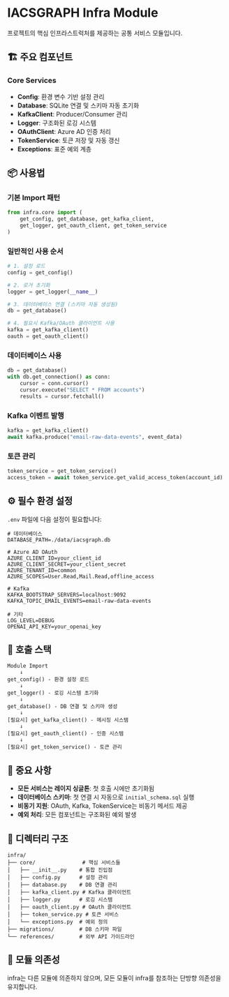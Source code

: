 # IACSGRAPH Infra Module

프로젝트의 핵심 인프라스트럭처를 제공하는 공통 서비스 모듈입니다.

## 🏗️ 주요 컴포넌트

### Core Services
- **Config**: 환경 변수 기반 설정 관리
- **Database**: SQLite 연결 및 스키마 자동 초기화  
- **KafkaClient**: Producer/Consumer 관리
- **Logger**: 구조화된 로깅 시스템
- **OAuthClient**: Azure AD 인증 처리
- **TokenService**: 토큰 저장 및 자동 갱신
- **Exceptions**: 표준 예외 계층

## 📦 사용법

### 기본 Import 패턴
```python
from infra.core import (
    get_config, get_database, get_kafka_client, 
    get_logger, get_oauth_client, get_token_service
)
```

### 일반적인 사용 순서
```python
# 1. 설정 로드
config = get_config()

# 2. 로거 초기화  
logger = get_logger(__name__)

# 3. 데이터베이스 연결 (스키마 자동 생성됨)
db = get_database()

# 4. 필요시 Kafka/OAuth 클라이언트 사용
kafka = get_kafka_client()
oauth = get_oauth_client()
```

### 데이터베이스 사용
```python
db = get_database()
with db.get_connection() as conn:
    cursor = conn.cursor()
    cursor.execute("SELECT * FROM accounts")
    results = cursor.fetchall()
```

### Kafka 이벤트 발행
```python
kafka = get_kafka_client()
await kafka.produce("email-raw-data-events", event_data)
```

### 토큰 관리
```python
token_service = get_token_service()
access_token = await token_service.get_valid_access_token(account_id)
```

## ⚙️ 필수 환경 설정

`.env` 파일에 다음 설정이 필요합니다:

```env
# 데이터베이스
DATABASE_PATH=./data/iacsgraph.db

# Azure AD OAuth
AZURE_CLIENT_ID=your_client_id
AZURE_CLIENT_SECRET=your_client_secret  
AZURE_TENANT_ID=common
AZURE_SCOPES=User.Read,Mail.Read,offline_access

# Kafka
KAFKA_BOOTSTRAP_SERVERS=localhost:9092
KAFKA_TOPIC_EMAIL_EVENTS=email-raw-data-events

# 기타
LOG_LEVEL=DEBUG
OPENAI_API_KEY=your_openai_key
```

## 🔄 호출 스택

```
Module Import
    ↓
get_config() - 환경 설정 로드
    ↓  
get_logger() - 로깅 시스템 초기화
    ↓
get_database() - DB 연결 및 스키마 생성
    ↓
[필요시] get_kafka_client() - 메시징 시스템
    ↓
[필요시] get_oauth_client() - 인증 시스템
    ↓
[필요시] get_token_service() - 토큰 관리
```

## 🚨 중요 사항

- **모든 서비스는 레이지 싱글톤**: 첫 호출 시에만 초기화됨
- **데이터베이스 스키마**: 첫 연결 시 자동으로 `initial_schema.sql` 실행
- **비동기 지원**: OAuth, Kafka, TokenService는 비동기 메서드 제공
- **예외 처리**: 모든 컴포넌트는 구조화된 예외 발생

## 📁 디렉터리 구조

```
infra/
├── core/               # 핵심 서비스들
│   ├── __init__.py    # 통합 진입점
│   ├── config.py      # 설정 관리
│   ├── database.py    # DB 연결 관리  
│   ├── kafka_client.py # Kafka 클라이언트
│   ├── logger.py      # 로깅 시스템
│   ├── oauth_client.py # OAuth 클라이언트
│   ├── token_service.py # 토큰 서비스
│   └── exceptions.py  # 예외 정의
├── migrations/        # DB 스키마 파일
└── references/        # 외부 API 가이드라인
```

## 🔧 모듈 의존성

infra는 다른 모듈에 의존하지 않으며, 모든 모듈이 infra를 참조하는 단방향 의존성을 유지합니다.
